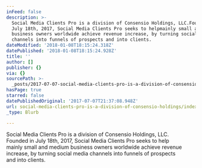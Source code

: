 ```yaml
---
inFeed: false
description: >-
  Social Media Clients Pro is a division of Consensio Holdings, LLC.Founded in
  July 18th, 2017, Social Media Clients Pro seeks to helpmainly small and medium
  business owners worldwide achieve revenue increase, by turning social media
  channels into funnels of prospects and into clients.
dateModified: '2018-01-08T18:15:24.318Z'
datePublished: '2018-01-08T18:15:24.928Z'
title: ''
author: []
publisher: {}
via: {}
sourcePath: >-
  _posts/2017-07-07-social-media-clients-pro-is-a-division-of-consensio-holdings.md
hasPage: true
starred: false
datePublishedOriginal: '2017-07-07T21:37:08.948Z'
url: social-media-clients-pro-is-a-division-of-consensio-holdings/index.html
_type: Blurb

---
```

Social Media Clients Pro is a division of Consensio Holdings, LLC.  
Founded in July 18th, 2017, Social Media Clients Pro seeks to help  
mainly small and medium business owners worldwide achieve revenue   
increase, by turning social media channels into funnels of prospects   
and into clients.